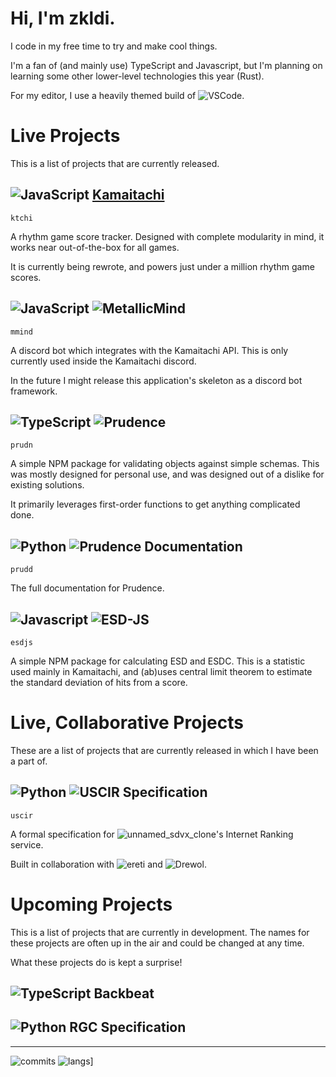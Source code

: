 # Hi, I'm zkldi.

I code in my free time to try and make cool things.

I'm a fan of (and mainly use) TypeScript and Javascript, but I'm planning on learning some other lower-level technologies this year (Rust).

For my editor, I use a heavily themed build of ![VSCode](https://github.com/microsoft/vscode).

# Live Projects

This is a list of projects that are currently released.

## ![JavaScript](https://raw.githubusercontent.com/abranhe/programming-languages-logos/master/src/javascript/javascript_32x32.png) [Kamaitachi](https://kamaitachi.xyz)
`ktchi`

A rhythm game score tracker. Designed with complete modularity in mind, it works near out-of-the-box for all games.

It is currently being rewrote, and powers just under a million rhythm game scores.

## ![JavaScript](https://raw.githubusercontent.com/abranhe/programming-languages-logos/master/src/javascript/javascript_32x32.png) ![MetallicMind](https://github.com/zkldi/MetallicMind)
`mmind`

A discord bot which integrates with the Kamaitachi API. This is only currently used inside the Kamaitachi discord.

In the future I might release this application's skeleton as a discord bot framework.

## ![TypeScript](https://raw.githubusercontent.com/abranhe/programming-languages-logos/master/src/typescript/typescript_32x32.png) ![Prudence](https://github.com/zkldi/Prudence)
`prudn`

A simple NPM package for validating objects against simple schemas. This was mostly designed for personal use, and was designed out of a dislike for existing solutions.

It primarily leverages first-order functions to get anything complicated done.

## ![Python](https://raw.githubusercontent.com/abranhe/programming-languages-logos/master/src/python/python_32x32.png) ![Prudence Documentation](https://github.com/zkldi/prudence-docs)
`prudd`

The full documentation for Prudence.

## ![Javascript](https://raw.githubusercontent.com/abranhe/programming-languages-logos/master/src/javascript/javascript_32x32.png) ![ESD-JS](https://github.com/zkldi/esd-js)
`esdjs`

A simple NPM package for calculating ESD and ESDC. This is a statistic used mainly in Kamaitachi, and (ab)uses central limit theorem to estimate the standard deviation of hits from a score.

# Live, Collaborative Projects

These are a list of projects that are currently released in which I have been a part of.

## ![Python](https://raw.githubusercontent.com/abranhe/programming-languages-logos/master/src/python/python_32x32.png) ![USCIR Specification](https://github.com/zkldi/uscir-spec)
`uscir`

A formal specification for ![unnamed_sdvx_clone](https://github.com/Drewol/unnamed_sdvx_clone)'s Internet Ranking service.

Built in collaboration with ![ereti](https://github.com/ereti) and ![Drewol](https://github.com/Drewol).

# Upcoming Projects

This is a list of projects that are currently in development. The names for these projects are often up in the air and could be changed at any time.

What these projects do is kept a surprise!

## ![TypeScript](https://raw.githubusercontent.com/abranhe/programming-languages-logos/master/src/typescript/typescript_32x32.png) Backbeat

## ![Python](https://raw.githubusercontent.com/abranhe/programming-languages-logos/master/src/python/python_32x32.png) RGC Specification

*****
![commits](https://github-readme-stats.vercel.app/api?username=zkldi&theme=tokyonight&show_icons=true&count_private=true) ![langs](https://github-readme-stats.vercel.app/api/top-langs/?username=zkldi&theme=tokyonight&show_icons=true)]
